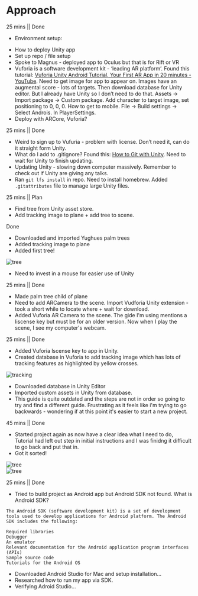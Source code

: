 # Approach

25 mins || Done
- Environment setup: 
* How to deploy Unity app 
* Set up repo / file setup
* Spoke to Magnus - deployed app to Oculus but that is for Rift or VR
* Vuforia is a software development kit - ‘leading AR platform’. Found this tutorial: [Vuforia Unity Android Tutorial, Your First AR App in 20 minutes - YouTube](https://www.youtube.com/watch?v=HnjbTytHH6U). Need to get image for app to appear on. Images have an augmental score - lots of targets. Then download database for Unity editor. But I already have Unity so I don’t need to do that.
Assets -> Import package -> Custom package. 
Add character to target image, set positioning to 0, 0, 0. 
How to get to mobile. File -> Build settings -> Select Androis. In PlayerSettings. 
* Deploy with ARCore, Vuforia?

25 mins || Done
* Weird to sign up to Vufuria - problem with license. Don’t need it, can do it straight form Unity.
* What do I add to .gitignore? Found this: [How to Git with Unity](https://thoughtbot.com/blog/how-to-git-with-unity). Need to wait for Unity to finish updating.
* Updating Unity - slowing down computer massively. Remember to check out if Unity are giving any talks.
* Ran `git lfs install` in repo. Need to install homebrew. Added `.gitattributes` file to manage large Unity files.

25 mins || Plan
* Find tree from Unity asset store. 
* Add tracking image to plane + add tree to scene.

Done
* Downloaded and imported Yughues palm trees
* Added tracking image to plane
* Added first tree! 

![tree](images/first_setup.png)

* Need to invest in a mouse for easier use of Unity

25 mins || Done
* Made palm tree child of plane
* Need to add ARCamera to the scene. Import Vudforia Unity extension - took a short while to locate where + wait for download.
* Added Vuforia AR Camera to the scene. The gide I'm using mentions a liscense key but must be for an older version. Now when I play the scene, I see my computer's webcam.

25 mins || Done
* Added Vuforia lscense key to app in Unity.
* Created database in Vuforia to add tracking image which has lots of tracking features as highlighted by yellow crosses.

![tracking](images/tracking_features.png)
* Downloaded database in Unity Editor
* Imported custom assets in Unity from database.
* This guide is quite outdated and the steps are not in order so going to try and find a different guide. Frustrating as it feels like i'm trying to go backwards - wondering if at this point it's easier to start a new project.

45 mins || Done
* Started project again as now have a clear idea what I need to do, Tutorial had left out step in initial instructions and I was finidng it difficult to go back and put that in.
* Got it sorted!

![tree](images/ar_tree_top.png) <br>
![tree](images/ar_tree_side.png)

25 mins || Done
* Tried to build project as Android app but Android SDK not found. What is Android SDK? 

```
The Android SDK (software development kit) is a set of development tools used to develop applications for Android platform. The Android SDK includes the following:

Required libraries
Debugger
An emulator
Relevant documentation for the Android application program interfaces (APIs)
Sample source code
Tutorials for the Android OS
```
* Downloaded Android Studio for Mac and setup installation... 
* Researched how to run my app via SDK. 
* Verifying Adroid Studio... 